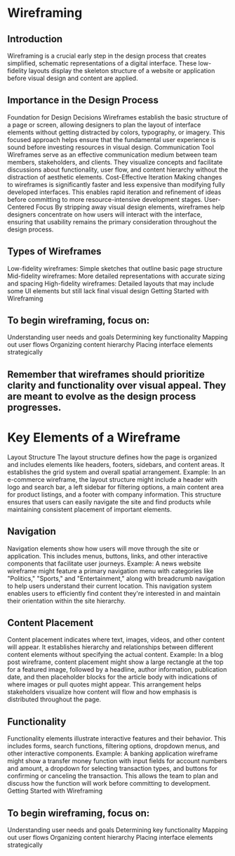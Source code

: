 # Wireframing
## Introduction
Wireframing is a crucial early step in the design process that creates simplified, schematic representations of a digital interface. These low-fidelity layouts display the skeleton structure of a website or application before visual design and content are applied.
## Importance in the Design Process
Foundation for Design Decisions
Wireframes establish the basic structure of a page or screen, allowing designers to plan the layout of interface elements without getting distracted by colors, typography, or imagery. This focused approach helps ensure that the fundamental user experience is sound before investing resources in visual design.
Communication Tool
Wireframes serve as an effective communication medium between team members, stakeholders, and clients. They visualize concepts and facilitate discussions about functionality, user flow, and content hierarchy without the distraction of aesthetic elements.
Cost-Effective Iteration
Making changes to wireframes is significantly faster and less expensive than modifying fully developed interfaces. This enables rapid iteration and refinement of ideas before committing to more resource-intensive development stages.
User-Centered Focus
By stripping away visual design elements, wireframes help designers concentrate on how users will interact with the interface, ensuring that usability remains the primary consideration throughout the design process.
## Types of Wireframes
Low-fidelity wireframes: Simple sketches that outline basic page structure
Mid-fidelity wireframes: More detailed representations with accurate sizing and spacing
High-fidelity wireframes: Detailed layouts that may include some UI elements but still lack final visual design
Getting Started with Wireframing
## To begin wireframing, focus on:
Understanding user needs and goals
Determining key functionality
Mapping out user flows
Organizing content hierarchy
Placing interface elements strategically
## Remember that wireframes should prioritize clarity and functionality over visual appeal. They are meant to evolve as the design process progresses.
# Key Elements of a Wireframe
Layout Structure
The layout structure defines how the page is organized and includes elements like headers, footers, sidebars, and content areas. It establishes the grid system and overall spatial arrangement.
Example: In an e-commerce wireframe, the layout structure might include a header with logo and search bar, a left sidebar for filtering options, a main content area for product listings, and a footer with company information. This structure ensures that users can easily navigate the site and find products while maintaining consistent placement of important elements.
## Navigation
Navigation elements show how users will move through the site or application. This includes menus, buttons, links, and other interactive components that facilitate user journeys.
Example: A news website wireframe might feature a primary navigation menu with categories like "Politics," "Sports," and "Entertainment," along with breadcrumb navigation to help users understand their current location. This navigation system enables users to efficiently find content they're interested in and maintain their orientation within the site hierarchy.
## Content Placement
Content placement indicates where text, images, videos, and other content will appear. It establishes hierarchy and relationships between different content elements without specifying the actual content.
Example: In a blog post wireframe, content placement might show a large rectangle at the top for a featured image, followed by a headline, author information, publication date, and then placeholder blocks for the article body with indications of where images or pull quotes might appear. This arrangement helps stakeholders visualize how content will flow and how emphasis is distributed throughout the page.
## Functionality
Functionality elements illustrate interactive features and their behavior. This includes forms, search functions, filtering options, dropdown menus, and other interactive components.
Example: A banking application wireframe might show a transfer money function with input fields for account numbers and amount, a dropdown for selecting transaction types, and buttons for confirming or canceling the transaction. This allows the team to plan and discuss how the function will work before committing to development.
Getting Started with Wireframing
## To begin wireframing, focus on:
Understanding user needs and goals
Determining key functionality
Mapping out user flows
Organizing content hierarchy
Placing interface elements strategically
